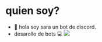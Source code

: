 # quien soy?
-  👋 hola soy sara un bot de discord.
- desarollo de bots 💻
![](https://images-ext-2.discordapp.net/external/NOouuY17SYaddRCItMBzGLWCyTPLo6HmQUxyXj2giO4/https/i.pinimg.com/originals/30/a1/28/30a12825c2aa90378a785c8a49d1da6e.gif?width=448&height=669)
